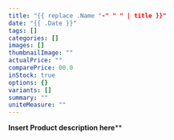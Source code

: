 ```yaml
---
title: "{{ replace .Name "-" " " | title }}"
date: "{{ .Date }}"
tags: []
categories: []
images: []
thumbnailImage: ""
actualPrice: ""
comparePrice: 00.0
inStock: true
options: {}
variants: []
summary: ""
uniteMeasure: ""
---
```

**Insert Product description here****
